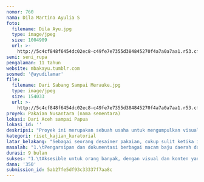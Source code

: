 ```yaml
---
nomor: 760
nama: Dila Martina Ayulia S
foto:
  filename: Dila Ayu.jpg
  type: image/jpeg
  size: 1004909
  url: >-
    http://5c4cf848f6454dc02ec8-c49fe7e7355d384845270f4a7a0a7aa1.r53.cf2.rackcdn.com/0a7392ac-9e8e-437b-9740-91b45777579d/Dila%20Ayu.jpg
seni: seni_rupa
pengalaman: 11 tahun
website: mbakayu.tumblr.com
sosmed: '@ayudilamar'
file:
  filename: Dari Sabang Sampai Merauke.jpg
  type: image/jpeg
  size: 154033
  url: >-
    http://5c4cf848f6454dc02ec8-c49fe7e7355d384845270f4a7a0a7aa1.r53.cf2.rackcdn.com/99292959-1242-414f-bd5a-5e50f7221cec/Dari%20Sabang%20Sampai%20Merauke.jpg
proyek: Pakaian Nusantara (nama sementara)
lokasi: Dari Aceh sampai Papua
lokasi_id: ''
deskripsi: "Proyek ini merupakan sebuah usaha untuk mengumpulkan visual dan data (archiving)tentang pakaian daerah, khususnya pakaian dan aksesoris pernikahan yang ada di Indonesia. Semua materi akan menjadi dasar dari sebuah platform yang  mudah di akses dengan data dan visual yang baik, sebagai bahan inspirasi bagi para desainer dan masyarakat umum, atau bahkan penelitian dan proyek lebih lanjut. Proses penelitian :\r\n1.\tTahap penelitian pustaka\r\n2.\tTahap lapangan : wawancara langsung dengan narasumber (perias pengantin/dukun pengantin, pengantin, dsb), dokumentasi pakaian pengantin di daerahnya langsung\r\n3.\tPengolahan data dengan output berupa :\r\na.\tPembuatan platform ( website, media social, dsb)\r\nb.\tPameran( workshop / diskusi )\r\nc.\tMelalui data yang terkumpul, bisa dikembangkan menjadi proyek lanjutan\r\n"
kategori: riset_kajian_kuratorial
latar_belakang: "Sebagai seorang desainer pakaian, cukup sulit ketika ingin mencari sumber tentang pakaian adat kita yang lengkap, datanya tersebar dan terpotong-potong, atau dengan visual yang kurang baik atau bahkan tidak ada, padahal begitu banyak sekali ragam detail dan aksesoris dari pakaian daerah di Indonesia yang bisa dijadikan inspirasi untuk mendesain. Pakaian daerah begitu banyak ragamnya dengan detail yang cukup rumit dan berbagai aksesorisnya. Sebagian besar buku/sumber yang ada membahas tentang tekstil saja,bukan secara keseluruhan pakaian dan aksesorisnya, padahal itu sangat menarik! dengan bentuk dan detail yang rumit penuh simbol. Kenapa nenek moyang kita berpakaian seperti itu? Apa yang menginspirasi mereka?\r\nPakaian adat penuh dengan simbol kepercayaan, yang mungkin sudah tidak kita percayai lagi sebagai orang kota, saya melihat pakaian daerah yang khususnya bukan dari daerah Jawa terlihat eksotis, padahal itu masih merupakan kebudayaan kita juga. Tanpa bermaksud untuk mengeksploitasi budaya sendiri, saya ingin mempelajari ragam pakaian daerah yang ada di nusantara, yang semoga hasilnya juga bisa bermanfaat bagi oranglain, dengan mempelajari yang telah ada dan mengembangkannya. Banyak dari kebudayaan kita yang tidak tercatat dengan baik, mungkin usaha ini hanyalah langkah kecil yang cukup ambisius, tetapi semoga bisa berlanjut dan mungkin suatu hari Indonesia bisa mempunyai museum kostumnya sendiri. \r\n"
masalah: "1.\tPengarsipan dan dokumentasi berbagai macam baju daerah dan aksesorisnya dari 34 daerah di Indonesia, dengan visual yang baik, foto dan gambar. \r\n2.\tMembuat platform yang terdesain dengan baik, sebagai sumber acuan bagi orang lain, yaitu website, social  media dsb, yang mempunyai akses mudah bagi orang lain untuk mengolahnya.\r\n3.\tKoneksi atau relasi yang bisa dilakukan paralel dengan project ini :\r\na.\tMemetakan bagaimana posisi perempuan dalam kebudayaan Indonesia yang dapat dibaca melalui simbol dan ritual pernikahan, dan relevansinya saat ini\r\nb.\tKolaborasi dengan narasumber untuk bertukar ilmu/ diskusi/lokakarya\r\nc.\tBerkolaborasi dengan perempuan dari profesi lintas disiplin ( fotografer, desainer, illustrator, penulis dsb) yang dapat merespon daerah/objek tertentu\r\n"
durasi: 9 bulan
sukses: "1.\tAksesible untuk orang banyak, dengan visual dan konten yang baik/ bagus\r\n2.\tMengajak orang lain yang mempunyai dokumentasi/data/penelitian tentang busana daerah untuk dapat memperkaya  platform ini dengan membagi datanya\r\n3.\tKeberlanjutan dengan proyek selanjutnya, terbuka untuk kolaborasi dengan lintas generasi dan pihak lain\r\n\r\n"
dana: '350'
submission_id: 5ab27fe5df93c33337f7aa8c
---
```

